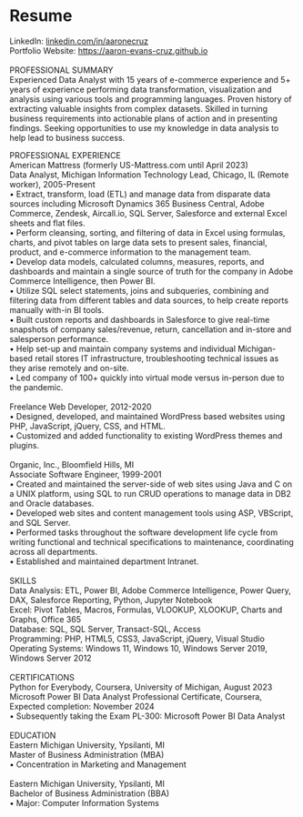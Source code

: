 # Resume

LinkedIn: <a href="linkedin.com/in/aaronecruz">linkedin.com/in/aaronecruz</a><br>
Portfolio Website: <a href="aaron-evans-cruz.github.io/">https://aaron-evans-cruz.github.io</a><br />
<br />
PROFESSIONAL SUMMARY <br />
Experienced Data Analyst with 15 years of e-commerce experience and 5+ years of experience performing data transformation, visualization and analysis using various tools and programming languages. Proven history of extracting valuable insights from complex datasets. Skilled in turning business requirements into actionable plans of action and in presenting findings. Seeking opportunities to use my knowledge in data analysis to help lead to business success.

PROFESSIONAL EXPERIENCE  <br />
American Mattress (formerly US-Mattress.com until April 2023)  <br />
Data Analyst, Michigan Information Technology Lead, Chicago, IL (Remote worker), 2005-Present  <br />
•	Extract, transform, load (ETL) and manage data from disparate data sources including Microsoft Dynamics 365 Business Central, Adobe Commerce, Zendesk, Aircall.io, SQL Server, Salesforce and external Excel sheets and flat files. <br />
•	Perform cleansing, sorting, and filtering of data in Excel using formulas, charts, and pivot tables on large data sets to present sales, financial, product, and e-commerce information to the management team. <br />
•	Develop data models, calculated columns, measures, reports, and dashboards and maintain a single source of truth for the company in Adobe Commerce Intelligence, then Power BI. <br />
•	Utilize SQL select statements, joins and subqueries, combining and filtering data from different tables and data sources, to help create reports manually with-in BI tools. <br />
•	Built custom reports and dashboards in Salesforce to give real-time snapshots of company sales/revenue, return, cancellation and in-store and salesperson performance. <br />
•	Help set-up and maintain company systems and individual Michigan-based retail stores IT infrastructure, troubleshooting technical issues as they arise remotely and on-site. <br />
•	Led company of 100+ quickly into virtual mode versus in-person due to the pandemic. <br />
 <br />
Freelance Web Developer, 2012-2020 <br />
•	Designed, developed, and maintained WordPress based websites using PHP, JavaScript, jQuery, CSS, and HTML. <br />
•	Customized and added functionality to existing WordPress themes and plugins. <br />
 <br />
Organic, Inc., Bloomfield Hills, MI <br />
Associate Software Engineer, 1999-2001 <br />
•	Created and maintained the server-side of web sites using Java and C on a UNIX platform, using SQL to run CRUD operations to manage data in DB2 and Oracle databases. <br />
•	Developed web sites and content management tools using ASP, VBScript, and SQL Server. <br />
•	Performed tasks throughout the software development life cycle from writing functional and technical specifications to maintenance, coordinating across all departments. <br />
•	Established and maintained department Intranet. <br />
 <br />
SKILLS <br />
Data Analysis: ETL, Power BI, Adobe Commerce Intelligence, Power Query, DAX, Salesforce Reporting, Python, Jupyter Notebook <br />
Excel: Pivot Tables, Macros, Formulas, VLOOKUP, XLOOKUP, Charts and Graphs, Office 365 <br />
Database:  SQL, SQL Server, Transact-SQL, Access <br />
Programming:  PHP, HTML5, CSS3, JavaScript, jQuery, Visual Studio <br />
Operating Systems:  Windows 11, Windows 10, Windows Server 2019, Windows Server 2012 <br />
 <br />
CERTIFICATIONS <br />
Python for Everybody, Coursera, University of Michigan, August 2023 <br />
Microsoft Power BI Data Analyst Professional Certificate, Coursera, 
Expected completion: November 2024 <br />
•	Subsequently taking the Exam PL-300: Microsoft Power BI Data Analyst <br />
 <br />
EDUCATION <br />
Eastern Michigan University, Ypsilanti, MI <br />
Master of Business Administration (MBA)  <br />
•	Concentration in Marketing and Management <br />
 <br />
Eastern Michigan University, Ypsilanti, MI <br />
Bachelor of Business Administration (BBA) <br />
•	Major: Computer Information Systems <br />
